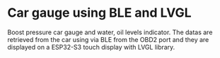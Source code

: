 # Car gauge using BLE and LVGL

Boost pressure car gauge and water, oil levels indicator. The datas are retrieved from the car using via BLE from the OBD2 port and they are displayed on a ESP32-S3 touch display with LVGL library.

